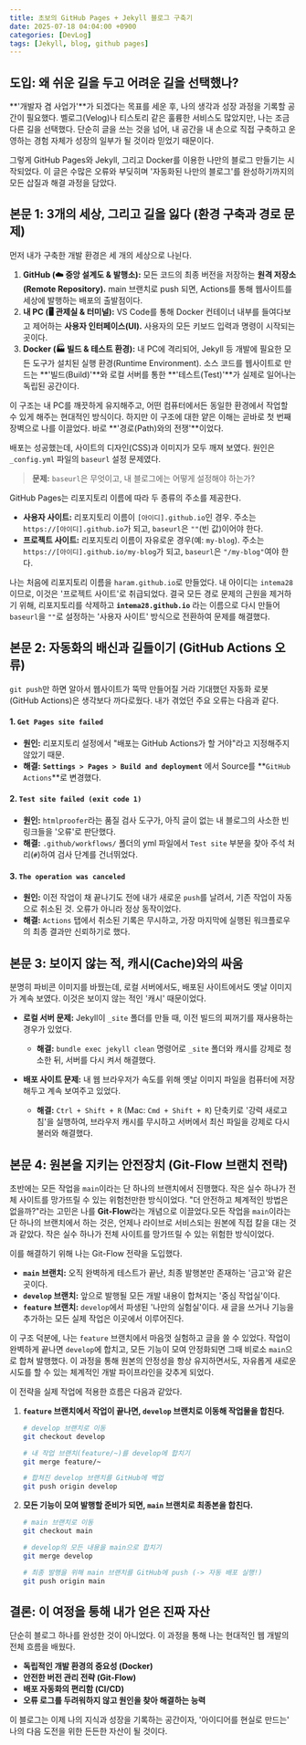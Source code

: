 ```yaml
---
title: 초보의 GitHub Pages + Jekyll 블로그 구축기
date: 2025-07-18 04:04:00 +0900
categories: [DevLog]
tags: [Jekyll, blog, github pages]
---
```

## 도입: 왜 쉬운 길을 두고 어려운 길을 선택했나?

**'개발자 겸 사업가'**가 되겠다는 목표를 세운 후, 나의 생각과 성장 과정을 기록할 공간이 필요했다. 벨로그(Velog)나 티스토리 같은 훌륭한 서비스도 많았지만, 나는 조금 다른 길을 선택했다. 단순히 글을 쓰는 것을 넘어, 내 공간을 내 손으로 직접 구축하고 운영하는 경험 자체가 성장의 일부가 될 것이라 믿었기 때문이다.

그렇게 GitHub Pages와 Jekyll, 그리고 Docker를 이용한 나만의 블로그 만들기는 시작되었다. 이 글은 수많은 오류와 부딪히며 '자동화된 나만의 블로그'를 완성하기까지의 모든 삽질과 해결 과정을 담았다.

## 본문 1: 3개의 세상, 그리고 길을 잃다 (환경 구축과 경로 문제)

먼저 내가 구축한 개발 환경은 세 개의 세상으로 나뉜다.

1.  **GitHub (☁️ 중앙 설계도 & 발행소):** 모든 코드의 최종 버전을 저장하는 **원격 저장소(Remote Repository).** main 브랜치로 push 되면, Actions를 통해 웹사이트를 세상에 발행하는 배포의 출발점이다.
2.  **내 PC (🖥️ 관제실 & 터미널):**  VS Code를 통해 Docker 컨테이너 내부를 들여다보고 제어하는 **사용자 인터페이스(UI).** 사용자의 모든 키보드 입력과 명령이 시작되는 곳이다.
3.  **Docker (🏭 빌드 & 테스트 환경):** 내 PC에 격리되어, Jekyll 등 개발에 필요한 모든 도구가 설치된 실행 환경(Runtime Environment). 소스 코드를 웹사이트로 만드는 **'빌드(Build)'**와 로컬 서버를 통한 **'테스트(Test)'**가 실제로 일어나는 독립된 공간이다.

이 구조는 내 PC를 깨끗하게 유지해주고, 어떤 컴퓨터에서든 동일한 환경에서 작업할 수 있게 해주는 현대적인 방식이다. 하지만 이 구조에 대한 얕은 이해는 곧바로 첫 번째 장벽으로 나를 이끌었다. 바로 **'경로(Path)와의 전쟁'**이었다.

배포는 성공했는데, 사이트의 디자인(CSS)과 이미지가 모두 깨져 보였다. 원인은 `_config.yml` 파일의 `baseurl` 설정 문제였다.

> **문제:** `baseurl`은 무엇이고, 내 블로그에는 어떻게 설정해야 하는가?

GitHub Pages는 리포지토리 이름에 따라 두 종류의 주소를 제공한다.

* **사용자 사이트:** 리포지토리 이름이 `[아이디].github.io`인 경우. 주소는 `https://[아이디].github.io`가 되고, `baseurl`은 `""`(빈 값)이어야 한다.
* **프로젝트 사이트:** 리포지토리 이름이 자유로운 경우(예: `my-blog`). 주소는 `https://[아이디].github.io/my-blog`가 되고, `baseurl`은 `"/my-blog"`여야 한다.

나는 처음에 리포지토리 이름을 `haram.github.io`로 만들었다. 내 아이디는 `intema28`이므로, 이것은 '프로젝트 사이트'로 취급되었다. 결국 모든 경로 문제의 근원을 제거하기 위해, 리포지토리를 삭제하고 **`intema28.github.io`** 라는 이름으로 다시 만들어 `baseurl`을 `""`로 설정하는 '사용자 사이트' 방식으로 전환하여 문제를 해결했다.

## 본문 2: 자동화의 배신과 길들이기 (GitHub Actions 오류)

`git push`만 하면 알아서 웹사이트가 뚝딱 만들어질 거라 기대했던 자동화 로봇(GitHub Actions)은 생각보다 까다로웠다. 내가 겪었던 주요 오류는 다음과 같다.

#### 1. `Get Pages site failed`
* **원인:** 리포지토리 설정에서 "배포는 GitHub Actions가 할 거야"라고 지정해주지 않았기 때문.
* **해결:** **`Settings > Pages > Build and deployment`** 에서 Source를 **`GitHub Actions`**로 변경했다.

#### 2. `Test site failed (exit code 1)`
* **원인:** `htmlproofer`라는 품질 검사 도구가, 아직 글이 없는 내 블로그의 사소한 빈 링크들을 '오류'로 판단했다.
* **해결:** `.github/workflows/` 폴더의 yml 파일에서 `Test site` 부분을 찾아 주석 처리(` # `)하여 검사 단계를 건너뛰었다.

#### 3. `The operation was canceled`
* **원인:** 이전 작업이 채 끝나기도 전에 내가 새로운 `push`를 날려서, 기존 작업이 자동으로 취소된 것. 오류가 아니라 정상 동작이었다.
* **해결:** `Actions` 탭에서 취소된 기록은 무시하고, 가장 마지막에 실행된 워크플로우의 최종 결과만 신뢰하기로 했다.

## 본문 3: 보이지 않는 적, 캐시(Cache)와의 싸움

분명히 파비콘 이미지를 바꿨는데, 로컬 서버에서도, 배포된 사이트에서도 옛날 이미지가 계속 보였다. 이것은 보이지 않는 적인 '캐시' 때문이었다.

* **로컬 서버 문제:** Jekyll이 `_site` 폴더를 만들 때, 이전 빌드의 찌꺼기를 재사용하는 경우가 있었다.
    * **해결:** `bundle exec jekyll clean` 명령어로 `_site` 폴더와 캐시를 강제로 청소한 뒤, 서버를 다시 켜서 해결했다.

* **배포 사이트 문제:** 내 웹 브라우저가 속도를 위해 옛날 이미지 파일을 컴퓨터에 저장해두고 계속 보여주고 있었다.
    * **해결:** `Ctrl + Shift + R` (Mac: `Cmd + Shift + R`) 단축키로 '강력 새로고침'을 실행하여, 브라우저 캐시를 무시하고 서버에서 최신 파일을 강제로 다시 불러와 해결했다.

## 본문 4: 원본을 지키는 안전장치 (Git-Flow 브랜치 전략)

초반에는 모든 작업을 `main`이라는 단 하나의 브랜치에서 진행했다. 작은 실수 하나가 전체 사이트를 망가뜨릴 수 있는 위험천만한 방식이었다. "더 안전하고 체계적인 방법은 없을까?"라는 고민은 나를 **Git-Flow**라는 개념으로 이끌었다.모든 작업을 `main`이라는 단 하나의 브랜치에서 하는 것은, 언제나 라이브로 서비스되는 원본에 직접 칼을 대는 것과 같았다. 작은 실수 하나가 전체 사이트를 망가뜨릴 수 있는 위험한 방식이었다.

이를 해결하기 위해 나는 Git-Flow 전략을 도입했다.

* **`main` 브랜치:** 오직 완벽하게 테스트가 끝난, 최종 발행본만 존재하는 '금고'와 같은 곳이다.
* **`develop` 브랜치:** 앞으로 발행될 모든 개발 내용이 합쳐지는 '중심 작업실'이다.
* **`feature` 브랜치:** `develop`에서 파생된 '나만의 실험실'이다. 새 글을 쓰거나 기능을 추가하는 모든 실제 작업은 이곳에서 이루어진다.

이 구조 덕분에, 나는 `feature` 브랜치에서 마음껏 실험하고 글을 쓸 수 있었다. 작업이 완벽하게 끝나면 `develop`에 합치고, 모든 기능이 모여 안정화되면 그때 비로소 `main`으로 합쳐 발행했다. 이 과정을 통해 원본의 안정성을 항상 유지하면서도, 자유롭게 새로운 시도를 할 수 있는 체계적인 개발 파이프라인을 갖추게 되었다.

이 전략을 실제 작업에 적용한 흐름은 다음과 같았다.

1.  **`feature` 브랜치에서 작업이 끝나면, `develop` 브랜치로 이동해 작업물을 합친다.**
    ```bash
    # develop 브랜치로 이동
    git checkout develop
    
    # 내 작업 브랜치(feature/~)를 develop에 합치기
    git merge feature/~
    
    # 합쳐진 develop 브랜치를 GitHub에 백업
    git push origin develop
    ```

2.  **모든 기능이 모여 발행할 준비가 되면, `main` 브랜치로 최종본을 합친다.**
    ```bash
    # main 브랜치로 이동
    git checkout main
    
    # develop의 모든 내용을 main으로 합치기
    git merge develop
    
    # 최종 발행을 위해 main 브랜치를 GitHub에 push (-> 자동 배포 실행!)
    git push origin main
    ```

## 결론: 이 여정을 통해 내가 얻은 진짜 자산

단순히 블로그 하나를 완성한 것이 아니었다. 이 과정을 통해 나는 현대적인 웹 개발의 전체 흐름을 배웠다.

* **독립적인 개발 환경의 중요성 (Docker)**
* **안전한 버전 관리 전략 (Git-Flow)**
* **배포 자동화의 편리함 (CI/CD)**
* **오류 로그를 두려워하지 않고 원인을 찾아 해결하는 능력**

이 블로그는 이제 나의 지식과 성장을 기록하는 공간이자, '아이디어를 현실로 만드는' 나의 다음 도전을 위한 든든한 자산이 될 것이다.
